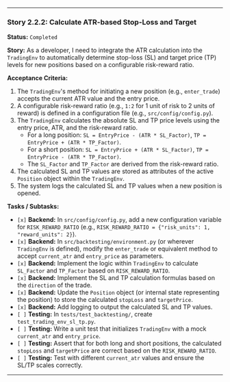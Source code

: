 ---

### **Story 2.2.2: Calculate ATR-based Stop-Loss and Target**

**Status:** `Completed`

**Story:**
As a developer, I need to integrate the ATR calculation into the `TradingEnv` to automatically determine stop-loss (SL) and target price (TP) levels for new positions based on a configurable risk-reward ratio.

**Acceptance Criteria:**
1.  The `TradingEnv`'s method for initiating a new position (e.g., `enter_trade`) accepts the current ATR value and the entry price.
2.  A configurable risk-reward ratio (e.g., `1:2` for 1 unit of risk to 2 units of reward) is defined in a configuration file (e.g., `src/config/config.py`).
3.  The `TradingEnv` calculates the absolute SL and TP price levels using the entry price, ATR, and the risk-reward ratio.
    *   For a long position: `SL = EntryPrice - (ATR * SL_Factor)`, `TP = EntryPrice + (ATR * TP_Factor)`.
    *   For a short position: `SL = EntryPrice + (ATR * SL_Factor)`, `TP = EntryPrice - (ATR * TP_Factor)`.
    *   The `SL_Factor` and `TP_Factor` are derived from the risk-reward ratio.
4.  The calculated SL and TP values are stored as attributes of the active `Position` object within the `TradingEnv`.
5.  The system logs the calculated SL and TP values when a new position is opened.

**Tasks / Subtasks:**
-   `[x]` **Backend:** In `src/config/config.py`, add a new configuration variable for `RISK_REWARD_RATIO` (e.g., `RISK_REWARD_RATIO = {"risk_units": 1, "reward_units": 2}`).
-   `[x]` **Backend:** In `src/backtesting/environment.py` (or wherever `TradingEnv` is defined), modify the `enter_trade` or equivalent method to accept `current_atr` and `entry_price` as parameters.
-   `[x]` **Backend:** Implement the logic within `TradingEnv` to calculate `SL_Factor` and `TP_Factor` based on `RISK_REWARD_RATIO`.
-   `[x]` **Backend:** Implement the SL and TP calculation formulas based on the `direction` of the trade.
-   `[x]` **Backend:** Update the `Position` object (or internal state representing the position) to store the calculated `stopLoss` and `targetPrice`.
-   `[x]` **Backend:** Add logging to output the calculated SL and TP values.
-   `[ ]` **Testing:** In `tests/test_backtesting/`, create `test_trading_env_sl_tp.py`.
-   `[ ]` **Testing:** Write a unit test that initializes `TradingEnv` with a mock `current_atr` and `entry_price`.
-   `[ ]` **Testing:** Assert that for both long and short positions, the calculated `stopLoss` and `targetPrice` are correct based on the `RISK_REWARD_RATIO`.
-   `[ ]` **Testing:** Test with different `current_atr` values and ensure the SL/TP scales correctly.

---